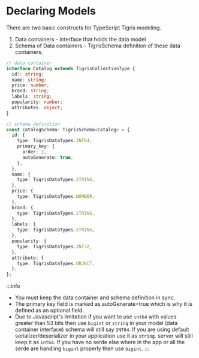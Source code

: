 # Declaring Models

There are two basic constructs for TypeScript Tigris modeling.

1. Data containers - interface that holds the data model
2. Schema of Data containers - TigrisSchema definition of these data containers.

```typescript
// data container
interface Catalog extends TigrisCollectionType {
  id?: string;
  name: string;
  price: number;
  brand: string;
  labels: string;
  popularity: number;
  attributes: object;
}

// schema definition
const catalogSchema: TigrisSchema<Catalog> = {
  id: {
    type: TigrisDataTypes.INT64,
    primary_key: {
      order: 1,
      autoGenerate: true,
    },
  },
  name: {
    type: TigrisDataTypes.STRING,
  },
  price: {
    type: TigrisDataTypes.NUMBER,
  },
  brand: {
    type: TigrisDataTypes.STRING,
  },
  labels: {
    type: TigrisDataTypes.STRING,
  },
  popularity: {
    type: TigrisDataTypes.INT32,
  },
  attribute: {
    type: TigrisDataTypes.OBJECT,
  },
};
```

:::info

- You must keep the data container and schema definition in sync.
- The primary key field is marked as autoGenerate=true which is why it
  is defined as an optional field.
- Due to Javascript's limitation if you want to use `int64` with values
  greater than 53 bits then use `bigint` or `string` in your model (data
  container interface) schema will still say `INT64`. If you are using
  default serializer/deserializer in your application use it as `string`.
  server will still keep it as `int64`. If you have no serde else where in
  the app or all the serde are handling `bigint` properly then use `bigint`.
  :::
